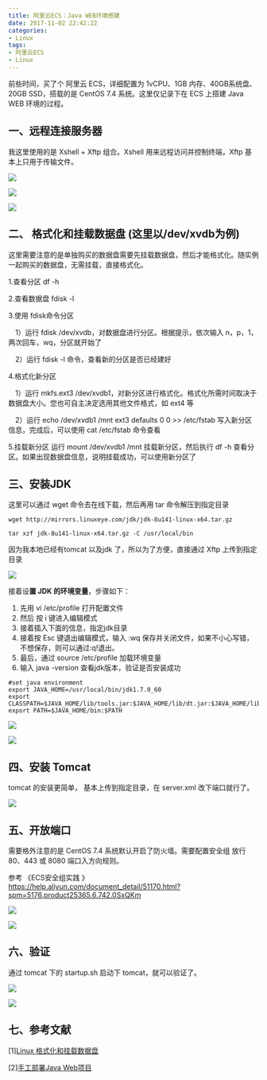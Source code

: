 ```yaml
---
title: 阿里云ECS：Java WEB环境搭建
date: 2017-11-02 22:42:22
categories:
- Linux
tags:
- 阿里云ECS
- Linux
---
```


前些时间，买了个 阿里云 ECS，详细配置为 1vCPU、1GB 内存、40GB系统盘、20GB SSD，搭载的是 CentOS 7.4 系统。这里仅记录下在 ECS 上搭建 Java WEB 环境的过程。

<!--more-->

## 一、远程连接服务器

我这里使用的是 Xshell + Xftp 组合。Xshell 用来远程访问并控制终端，Xftp  基本上只用于传输文件。

![](/images/2017110601.png)

![](/images/2017110602.png)

![](/images/2017110603.png)

## 二、 格式化和挂载数据盘   (这里以/dev/xvdb为例)

这里需要注意的是单独购买的数据盘需要先挂载数据盘，然后才能格式化。随实例一起购买的数据盘，无需挂载，直接格式化。


1.查看分区    df -h
 

2.查看数据盘  fdisk -l    


3.使用 fdisk命令分区 

  &emsp;1）运行 fdisk /dev/xvdb，对数据盘进行分区。根据提示，依次输入 n，p，1，两次回车，wq，分区就开始了

  &emsp;2）运行 fdisk -l 命令，查看新的分区是否已经建好


4.格式化新分区

  &emsp;1）运行 mkfs.ext3 /dev/xvdb1，对新分区进行格式化。格式化所需时间取决于数据盘大小。您也可自主决定选用其他文件格式，如 ext4 等

  &emsp;2）运行 echo /dev/xvdb1 /mnt ext3 defaults 0 0 >> /etc/fstab 写入新分区信息，完成后，可以使用 cat /etc/fstab 命令查看

5.挂载新分区
  运行 mount /dev/xvdb1 /mnt 挂载新分区，然后执行 df -h 查看分区。如果出现数据盘信息，说明挂载成功，可以使用新分区了


## 三、安装JDK

这里可以通过 wget 命令去在线下载，然后再用 tar 命令解压到指定目录

```
wget http://mirrors.linuxeye.com/jdk/jdk-8u141-linux-x64.tar.gz

tar xzf jdk-8u141-linux-x64.tar.gz -C /usr/local/bin
```


因为我本地已经有tomcat 以及jdk 了，所以为了方便，直接通过 Xftp 上传到指定目录

![](/images/2017110604.png)


接着设**置 JDK 的环境变量**，步骤如下：

1. 先用 vi  /etc/profile 打开配置文件
2. 然后 按 i 键进入编辑模式
3. 接着插入下面的信息，指定jdk目录
4. 接着按 Esc 键退出编辑模式，输入 :wq 保存并关闭文件，如果不小心写错，不想保存，则可以通过:q!退出。
5. 最后，通过 source /etc/profile 加载环境变量
6. 输入 java -version 查看jdk版本，验证是否安装成功

```
#set java environment
export JAVA_HOME=/usr/local/bin/jdk1.7.0_60
export CLASSPATH=$JAVA_HOME/lib/tools.jar:$JAVA_HOME/lib/dt.jar:$JAVA_HOME/lib
export PATH=$JAVA_HOME/bin:$PATH
```

![](/images/2017110605.png)

![](/images/2017110606.png)


## 四、安装 Tomcat  

tomcat 的安装更简单， 基本上传到指定目录，在 server.xml 改下端口就行了。

![](/images/2017110607.png)


## 五、开放端口

需要格外注意的是 CentOS 7.4 系统默认开启了防火墙。需要配置安全组 放行 80、443 或 8080 端口入方向规则。

参考  《ECS安全组实践 》 https://help.aliyun.com/document_detail/51170.html?spm=5176.product25365.6.742.0SxQKm


![](/images/2017110608.png)


![](/images/2017110609.jpg)


## 六、验证

通过 tomcat 下的 startup.sh 启动下 tomcat，就可以验证了。

![](/images/2017110610.png)

![](/images/2017110611.png)


## 七、参考文献 

[1][Linux 格式化和挂载数据盘](https://help.aliyun.com/document_detail/51376.html?spm=5176.doc51170.6.717.2smpOG)

[2][手工部署Java Web项目](https://help.aliyun.com/document_detail/51376.html?spm=5176.doc51170.6.717.2smpOG)


